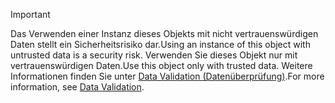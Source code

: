 > [!IMPORTANT]
> <span data-ttu-id="3ba07-101">Das Verwenden einer Instanz dieses Objekts mit nicht vertrauenswürdigen Daten stellt ein Sicherheitsrisiko dar.</span><span class="sxs-lookup"><span data-stu-id="3ba07-101">Using an instance of this object with untrusted data is a security risk.</span></span> <span data-ttu-id="3ba07-102">Verwenden Sie dieses Objekt nur mit vertrauenswürdigen Daten.</span><span class="sxs-lookup"><span data-stu-id="3ba07-102">Use this object only with trusted data.</span></span> <span data-ttu-id="3ba07-103">Weitere Informationen finden Sie unter [Data Validation (Datenüberprüfung)](https://www.owasp.org/index.php/Data_Validation).</span><span class="sxs-lookup"><span data-stu-id="3ba07-103">For more information, see [Data Validation](https://www.owasp.org/index.php/Data_Validation).</span></span>